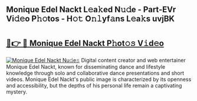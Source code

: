 ## Monique Edel Nackt L𝚎a𝚔ed N𝚞𝚍e - Part-EVr Vi𝚍𝚎o P𝚑𝚘tos - H𝚘𝚝 O𝚗𝚕yf𝚊ns L𝚎a𝚔s uvjBK

# <h2><a href="http://kfare5.oniu.top/?m=Monique+Edel+Nackt">🔗👉 🔴 Monique Edel Nackt P𝚑ot𝚘𝚜 V𝚒d𝚎o</a></h2>

[![Monique Edel Nackt Nu𝚍e𝚜](https://i.imgur.com/0qMVB7G.gif)](http://kfare5.oniu.top/?m=Monique+Edel+Nackt)
Digital content creator and web entertainer Monique Edel Nackt, known for disseminating dance and lifestyle knowledge through solo and collaborative dance presentations and short videos. Monique Edel Nackt's public image is characterized by its openness and accessibility, but the depths of his personal life remain a captivating mystery.  
